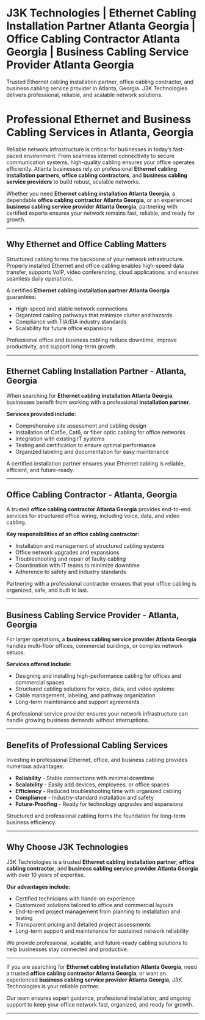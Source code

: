 # J3K Technologies | Ethernet Cabling Installation Partner Atlanta Georgia | Office Cabling Contractor Atlanta Georgia | Business Cabling Service Provider Atlanta Georgia
Trusted Ethernet cabling installation partner, office cabling contractor, and business cabling service provider in Atlanta, Georgia. J3K Technologies delivers professional, reliable, and scalable network solutions.

# Professional Ethernet and Business Cabling Services in Atlanta, Georgia  

Reliable network infrastructure is critical for businesses in today’s fast-paced environment. From seamless internet connectivity to secure communication systems, high-quality cabling ensures your office operates efficiently. Atlanta businesses rely on professional **Ethernet cabling installation partners**, **office cabling contractors**, and **business cabling service providers** to build robust, scalable networks.  

Whether you need **Ethernet cabling installation Atlanta Georgia**, a dependable **office cabling contractor Atlanta Georgia**, or an experienced **business cabling service provider Atlanta Georgia**, partnering with certified experts ensures your network remains fast, reliable, and ready for growth.  

---

## Why Ethernet and Office Cabling Matters  

Structured cabling forms the backbone of your network infrastructure. Properly installed Ethernet and office cabling enables high-speed data transfer, supports VoIP, video conferencing, cloud applications, and ensures seamless daily operations.  

A certified **Ethernet cabling installation partner Atlanta Georgia** guarantees:  
- High-speed and stable network connections  
- Organized cabling pathways that minimize clutter and hazards  
- Compliance with TIA/EIA industry standards  
- Scalability for future office expansions  

Professional office and business cabling reduce downtime, improve productivity, and support long-term growth.  

---

## Ethernet Cabling Installation Partner - Atlanta, Georgia  

When searching for **Ethernet cabling installation Atlanta Georgia**, businesses benefit from working with a professional **installation partner**.  

**Services provided include:**  
- Comprehensive site assessment and cabling design  
- Installation of Cat5e, Cat6, or fiber optic cabling for office networks  
- Integration with existing IT systems  
- Testing and certification to ensure optimal performance  
- Organized labeling and documentation for easy maintenance  

A certified installation partner ensures your Ethernet cabling is reliable, efficient, and future-ready.  

---

## Office Cabling Contractor - Atlanta, Georgia  

A trusted **office cabling contractor Atlanta Georgia** provides end-to-end services for structured office wiring, including voice, data, and video cabling.  

**Key responsibilities of an office cabling contractor:**  
- Installation and management of structured cabling systems  
- Office network upgrades and expansions  
- Troubleshooting and repair of faulty cabling  
- Coordination with IT teams to minimize downtime  
- Adherence to safety and industry standards  

Partnering with a professional contractor ensures that your office cabling is organized, safe, and built to last.  

---

## Business Cabling Service Provider - Atlanta, Georgia  

For larger operations, a **business cabling service provider Atlanta Georgia** handles multi-floor offices, commercial buildings, or complex network setups.  

**Services offered include:**  
- Designing and installing high-performance cabling for offices and commercial spaces  
- Structured cabling solutions for voice, data, and video systems  
- Cable management, labeling, and pathway organization  
- Long-term maintenance and support agreements  

A professional service provider ensures your network infrastructure can handle growing business demands without interruptions.  

---

## Benefits of Professional Cabling Services  

Investing in professional Ethernet, office, and business cabling provides numerous advantages:  
- **Reliability** - Stable connections with minimal downtime  
- **Scalability** - Easily add devices, employees, or office spaces  
- **Efficiency** - Reduced troubleshooting time with organized cabling  
- **Compliance** - Industry-standard installation and safety  
- **Future-Proofing** - Ready for technology upgrades and expansions  

Structured and professional cabling forms the foundation for long-term business efficiency.  

---

## Why Choose J3K Technologies  

J3K Technologies is a trusted **Ethernet cabling installation partner**, **office cabling contractor**, and **business cabling service provider Atlanta Georgia** with over 10 years of expertise.  

**Our advantages include:**  
- Certified technicians with hands-on experience  
- Customized solutions tailored to office and commercial layouts  
- End-to-end project management from planning to installation and testing  
- Transparent pricing and detailed project assessments  
- Long-term support and maintenance for sustained network reliability  

We provide professional, scalable, and future-ready cabling solutions to help businesses stay connected and productive.  

---

If you are searching for **Ethernet cabling installation Atlanta Georgia**, need a trusted **office cabling contractor Atlanta Georgia**, or want an experienced **business cabling service provider Atlanta Georgia**, J3K Technologies is your reliable partner.  

Our team ensures expert guidance, professional installation, and ongoing support to keep your office network fast, organized, and ready for growth.  

---


